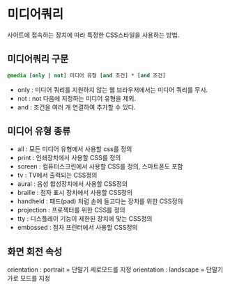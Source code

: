 # 미디어쿼리

사이트에 접속하는 장치에 따라 특정한 CSS스타일을 사용하는 방법.

## 미디어쿼리 구문

```css
@media [only | not] 미디어 유형 [and 조건] * [and 조건]
```

- only : 미디어 쿼리를 지원하지 않는 웹 브라우저에서는 미디어 쿼리를 무시.
- not : not 다음에 지정하는 미디어 유형을 제외.
- and : 조건을 여러 개 연결하여 추가할 수 있다.

## 미디어 유형 종류

- all : 모든 미디어 유형에서 사용할 css를 정의
- print : 인쇄장치에서 사용할 CSS를 정의
- screen : 컴퓨터스크린에서 사용할 CSS를 정의, 스마트폰도 포함
- tv : TV에서 출력되는 CSS정의
- aural : 음성 합성장치에서 사용할 CSS정의
- braille : 점자 표시 장치에서 사용할 CSS정의
- handheld : 패드(pad) 처럼 손에 들고다는 장치를 위한 CSS정의
- projection : 프로젝터를 위한 CSS를 정의
- tty : 디스플레이 기능이 제한된 장치에 맞는 CSS정의
- embossed : 점자 프린터에서 사용할 CSS정의


## 화면 회전 속성

orientation : portrait = 단말기 세로모드를 지정
orientation : landscape  = 단말기 가로 모드를 지정